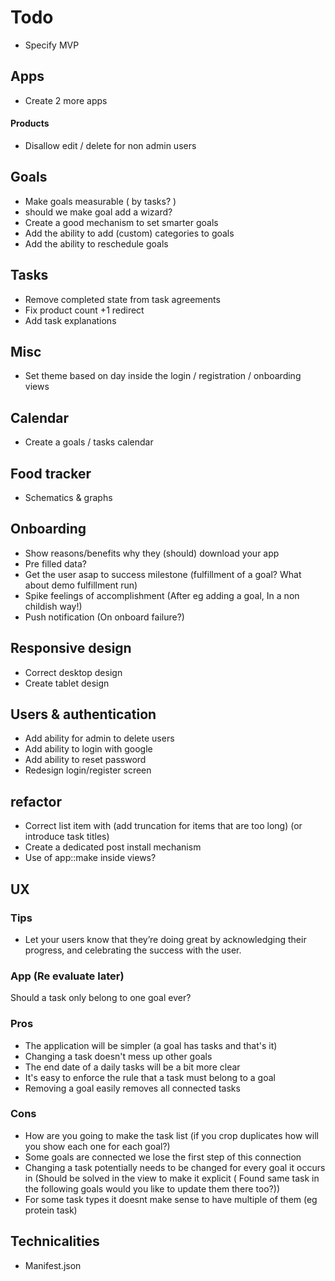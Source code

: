 # Todo

- Specify MVP


## Apps

- Create 2 more apps


#### Products

- Disallow edit / delete for non admin users


## Goals

- Make goals measurable ( by tasks? )
- should we make goal add a wizard?
- Create a good mechanism to set smarter goals
- Add the ability to add (custom) categories to goals
- Add the ability to reschedule goals


## Tasks

- Remove completed state from task agreements
- Fix product count +1 redirect
- Add task explanations


## Misc

- Set theme based on day inside the login / registration / onboarding views


## Calendar

- Create a goals / tasks calendar


## Food tracker

- Schematics & graphs


## Onboarding

- Show reasons/benefits why they (should) download your app
- Pre filled data?
- Get the user asap to success milestone (fulfillment of a goal? What about demo fulfillment run)
- Spike feelings of accomplishment (After eg adding a goal,  In a non childish way!)
- Push notification (On onboard failure?)


## Responsive design

- Correct desktop design
- Create tablet design


## Users & authentication

- Add ability for admin to delete users
- Add ability to login with google
- Add ability to reset password
- Redesign login/register screen


## refactor

- Correct list item with (add truncation for items that are too long) (or introduce task titles)
- Create a dedicated post install mechanism
- Use of app::make inside views?


## UX

### Tips

- Let your users know that they’re doing great by acknowledging their progress, and celebrating the success with the user.


### App (Re evaluate later)

Should a task only belong to one goal ever?

### Pros

- The application will be simpler (a goal has tasks and that's it)
- Changing a task doesn't mess up other goals
- The end date of a daily tasks will be a bit more clear
- It's easy to enforce the rule that a task must belong to a goal
- Removing a goal easily removes all connected tasks


### Cons

- How are you going to make the task list (if you crop duplicates how will you show each one for each goal?)
- Some goals are connected we lose the first step of this connection 
- Changing a task potentially needs to be changed for every goal it occurs in 
    (Should be solved in the view to make it explicit ( Found same task in the following goals would you like to update them there too?))
- For some task types it doesnt make sense to have multiple of them (eg protein task)


## Technicalities

- Manifest.json